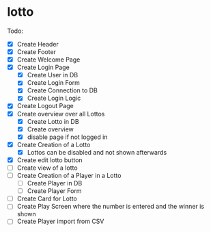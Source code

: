 # lotto

Todo:
- [x] Create Header
- [x] Create Footer
- [x] Create Welcome Page
- [x] Create Login Page
  - [x] Create User in DB
  - [x] Create Login Form
  - [x] Create Connection to DB
  - [x] Create Login Logic
- [x] Create Logout Page
- [x] Create overview over all Lottos
  - [x] Create Lotto in DB
  - [x] Create overview
  - [x] disable page if not logged in
- [x] Create Creation of a Lotto
  - [x] Lottos can be disabled and not shown afterwards
- [x] Create edit lotto button
- [ ] Create view of a lotto
- [ ] Create Creation of a Player in a Lotto
  - [ ] Create Player in DB
  - [ ] Create Player Form
- [ ] Create Card for Lotto
- [ ] Create Play Screen where the number is entered and the winner is shown
- [ ] Create Player import from CSV
